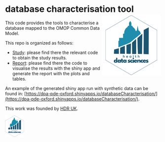 # database characterisation tool <img src="Shiny/www/hds_logo.png" align="right" height="200"/>

This code provides the tools to characterise a database mapped to the OMOP Common Data Model.

This repo is organized as follows:
- [Study](https://github.com/oxford-pharmacoepi/DatabaseCharacterisation/blob/main/Study/): please find there the relevant code to obtain the study results.
- [Report](https://github.com/oxford-pharmacoepi/DatabaseCharacterisation/blob/main/Report/): please find there the code to visualise the results with the shiny app and generate the report with the plots and tables.

An example of the generated shiny app run with synthetic data can be found in: [https://dpa-pde-oxford.shinyapps.io/databaseCharacterisation/](https://dpa-pde-oxford.shinyapps.io/databaseCharacterisation/).

This work was founded by [HDR UK](https://www.hdruk.ac.uk/).
<div> <img src="Shiny/www/Logo_HDS.png" align="left" height="70"/> </div>

